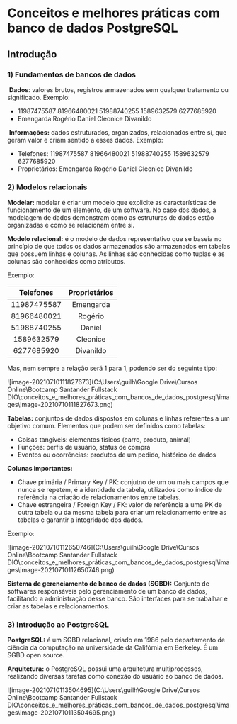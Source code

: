 # Conceitos e melhores práticas com banco de dados PostgreSQL



## Introdução



### 1) Fundamentos de bancos de dados

​	<b>Dados</b>: valores brutos, registros armazenados sem qualquer tratamento ou significado. Exemplo:

* 11987475587 81966480021 51988740255 1589632579 6277685920
* Emengarda Rogério Daniel Cleonice Divanildo



​	<b>Informações:</b> dados estruturados, organizados, relacionados entre si, que geram valor e criam sentido a esses dados. Exemplo:

* Telefones: 11987475587 81966480021 51988740255 1589632579 6277685920
* Proprietários: Emengarda Rogério Daniel Cleonice Divanildo



### 2) Modelos relacionais

<b>Modelar:</b> modelar é criar um modelo que explicite as características de funcionamento de um elemento, de um software. No caso dos dados, a modelagem de dados demonstram como as estruturas de dados estão organizadas e como se relacionam entre si.

<b>Modelo relacional:</b> é o modelo de dados representativo que se baseia no princípio de que todos os dados armazenados são armazenados em tabelas que possuem linhas e colunas. As linhas são conhecidas como tuplas e as colunas são conhecidas como atributos.

Exemplo:

|  Telefones  | Proprietários |
| :---------: | :-----------: |
| 11987475587 |   Emengarda   |
| 81966480021 |    Rogério    |
| 51988740255 |    Daniel     |
| 1589632579  |   Cleonice    |
| 6277685920  |   Divanildo   |



Mas, nem sempre a relação será 1 para 1, podendo ser do seguinte tipo:

![image-20210710111827673](C:\Users\guilh\Google Drive\Cursos Online\Bootcamp Santander Fullstack DIO\conceitos_e_melhores_práticas_com_bancos_de_dados_postgresql\images\image-20210710111827673.png)



<b>Tabelas:</b> conjuntos de dados dispostos em colunas e linhas referentes a um objetivo comum. Elementos que podem ser definidos como tabelas:

* Coisas tangíveis: elementos físicos (carro, produto, animal)
* Funções: perfis de usuário, status de compra
* Eventos ou ocorrências: produtos de um pedido, histórico de dados



<b>Colunas importantes:</b>

* Chave primária / Primary Key / PK: conjutno de um ou mais campos que nunca se repetem, é a identidade da tabela, utilizados como índice de referência na criação de relacionamentos entre tabelas.
* Chave estrangeira / Foreign Key / FK: valor de referência a uma PK de outra tabela ou da mesma tabela para criar um relacionamento entre as tabelas e garantir a integridade dos dados.

Exemplo:

![image-20210710112650746](C:\Users\guilh\Google Drive\Cursos Online\Bootcamp Santander Fullstack DIO\conceitos_e_melhores_práticas_com_bancos_de_dados_postgresql\images\image-20210710112650746.png)



<b>Sistema de gerenciamento de banco de dados (SGBD):</b> Conjunto de softwares responsáveis pelo gerenciamento de um banco de dados, facilitando a administração desse banco. São interfaces para se trabalhar e criar as tabelas e relacionamentos.



### 3) Introdução ao PostgreSQL

<b>PostgreSQL:</b> é um SGBD relacional, criado em 1986 pelo departamento de ciência da computação na universidade da Califórnia em Berkeley. É um SGBD open source.



<b>Arquitetura:</b> o PostgreSQL possui uma arquitetura multiprocessos, realizando diversas tarefas como conexão do usuário ao banco de dados.

![image-20210710113504695](C:\Users\guilh\Google Drive\Cursos Online\Bootcamp Santander Fullstack DIO\conceitos_e_melhores_práticas_com_bancos_de_dados_postgresql\images\image-20210710113504695.png)

[^fn1]: Fonte: https://pt.slideshare.net/thiago_alima/postgresql-7885374 - Slide 25

